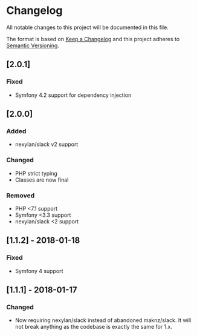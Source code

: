 # Changelog
All notable changes to this project will be documented in this file.

The format is based on [Keep a Changelog](http://keepachangelog.com/en/1.0.0/)
and this project adheres to [Semantic Versioning](http://semver.org/spec/v2.0.0.html).

## [2.0.1]
### Fixed
- Symfony 4.2 support for dependency injection

## [2.0.0]
### Added
- nexylan/slack v2 support

### Changed
- PHP strict typing
- Classes are now final

### Removed
- PHP <7.1 support
- Symfony <3.3 support
- nexylan/slack <2 support

## [1.1.2] - 2018-01-18
### Fixed
- Symfony 4 support

## [1.1.1] - 2018-01-17
### Changed
- Now requiring nexylan/slack instead of abandoned maknz/slack.
It will not break anything as the codebase is exactly the same for 1.x.
